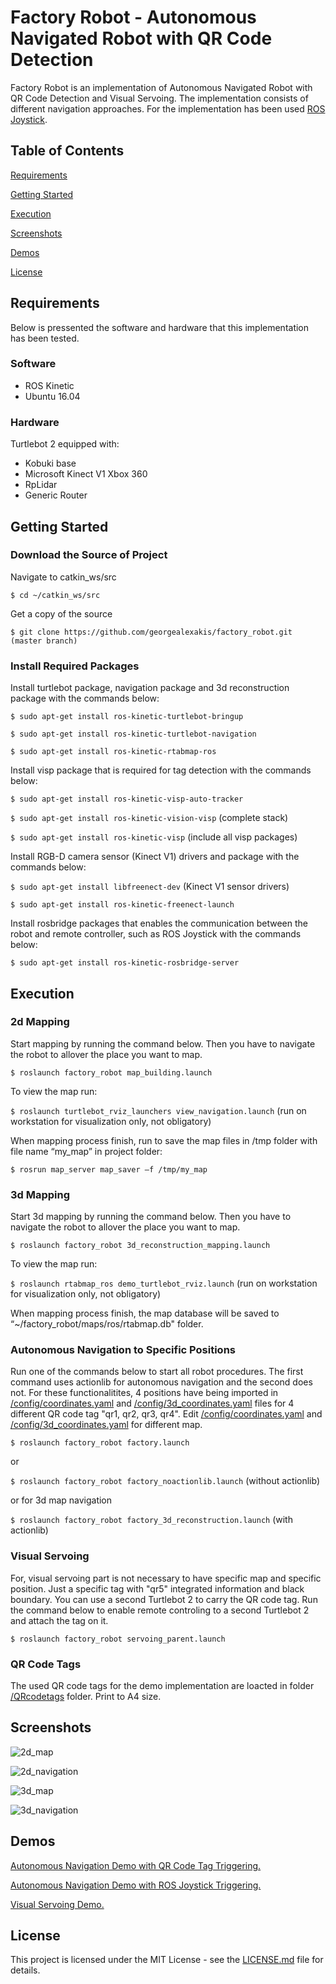 # Factory Robot - Autonomous Navigated Robot with QR Code Detection

Factory Robot is an implementation of Autonomous Navigated Robot with QR Code Detection and Visual Servoing. The implementation consists of different navigation approaches. For the implementation has been used [ROS Joystick](https://github.com/georgealexakis/ros-joystick).

## Table of Contents

[Requirements](#requirements)

[Getting Started](#getting-Started)

[Execution](#execution)

[Screenshots](#screenshots)

[Demos](#demos)

[License](#license)

## Requirements

Below is pressented the software and hardware that this implementation has been tested.

### Software

* ROS Kinetic
* Ubuntu 16.04

### Hardware

Turtlebot 2 equipped with:
* Kobuki base
* Microsoft Kinect V1 Xbox 360
* RpLidar
* Generic Router

## Getting Started

### Download the Source of Project

Navigate to catkin_ws/src

``` $ cd ~/catkin_ws/src ```

Get a copy of the source

``` $ git clone https://github.com/georgealexakis/factory_robot.git (master branch) ```

### Install Required Packages

Install turtlebot package, navigation package and 3d reconstruction package with the commands below:

``` $ sudo apt-get install ros-kinetic-turtlebot-bringup ```

``` $ sudo apt-get install ros-kinetic-turtlebot-navigation ```

``` $ sudo apt-get install ros-kinetic-rtabmap-ros ```

Install visp package that is required for tag detection with the commands below:

``` $ sudo apt-get install ros-kinetic-visp-auto-tracker ```

``` $ sudo apt-get install ros-kinetic-vision-visp ``` (complete stack)

``` $ sudo apt-get install ros-kinetic-visp ``` (include all visp packages)

Install RGB-D camera sensor (Kinect V1) drivers and package with the commands below:

``` $ sudo apt-get install libfreenect-dev ``` (Kinect V1 sensor drivers)

``` $ sudo apt-get install ros-kinetic-freenect-launch ```

Install rosbridge packages that enables the communication between the robot and remote controller, such as ROS Joystick with the commands below:

``` $ sudo apt-get install ros-kinetic-rosbridge-server ```

## Execution

### 2d Mapping

Start mapping by running the command below. Then you have to navigate the robot to allover the place you want to map.

``` $ roslaunch factory_robot map_building.launch ```

To view the map run:

``` $ roslaunch turtlebot_rviz_launchers view_navigation.launch ``` (run on workstation for visualization only, not obligatory)

When mapping process finish, run to save the map files in /tmp folder with file name “my_map” in project folder:

``` $ rosrun map_server map_saver –f /tmp/my_map ```

### 3d Mapping

Start 3d mapping by running the command below. Then you have to navigate the robot to allover the place you want to map.

``` $ roslaunch factory_robot 3d_reconstruction_mapping.launch ```

To view the map run:

``` $ roslaunch rtabmap_ros demo_turtlebot_rviz.launch ``` (run on workstation for visualization only, not obligatory)

When mapping process finish, the map database will be saved to “~/factory_robot/maps/ros/rtabmap.db" folder.

### Autonomous Navigation to Specific Positions

Run one of the commands below to start all robot procedures. The first command uses actionlib for autonomous navigation and the second does not.
For these functionalitites, 4 positions have being imported in [/config/coordinates.yaml](https://github.com/georgealexakis/factory_robot/tree/master/config) and [/config/3d_coordinates.yaml](https://github.com/georgealexakis/factory_robot/tree/master/config) files for 4 different QR code tag "qr1, qr2, qr3, qr4".
Edit [/config/coordinates.yaml](https://github.com/georgealexakis/factory_robot/tree/master/config) and [/config/3d_coordinates.yaml](https://github.com/georgealexakis/factory_robot/tree/master/config) for different map.

``` $ roslaunch factory_robot factory.launch ```

or

``` $ roslaunch factory_robot factory_noactionlib.launch ``` (without actionlib)

or for 3d map navigation

``` $ roslaunch factory_robot factory_3d_reconstruction.launch ``` (with actionlib)

### Visual Servoing

For, visual servoing part is not necessary to have specific map and specific position. Just a specific tag with "qr5" integrated information and black boundary. You can use a second Turtlebot 2 to carry the QR code tag. Run the command below to enable remote controling to a second Turtlebot 2 and attach the tag on it.

``` $ roslaunch factory_robot servoing_parent.launch ```

### QR Code Tags

The used QR code tags for the demo implementation are loacted in folder [/QRcodetags](https://github.com/georgealexakis/factory_robot/tree/master/QRcodetags) folder. Print to A4 size.

## Screenshots

![2d_map](screenshots/2d_map.png)

![2d_navigation](screenshots/2d_navigation.png)

![3d_map](screenshots/3d_map.png)

![3d_navigation](screenshots/3d_navigation.png)

## Demos

[Autonomous Navigation Demo with QR Code Tag Triggering.](https://1drv.ms/v/s!Amy4EDOPS0vXt3R2XTTlGGF9mVfr?e=eelxwM)

[Autonomous Navigation Demo with ROS Joystick Triggering.](https://1drv.ms/v/s!Amy4EDOPS0vXuAd8j5KvkP5_QkAh?e=oK5X2Z)

[Visual Servoing Demo.](https://1drv.ms/v/s!Amy4EDOPS0vXuAYb-V-GmqbXvrG6?e=vSMRQd)

## License

This project is licensed under the MIT License - see the [LICENSE.md](LICENSE.md) file for details.


